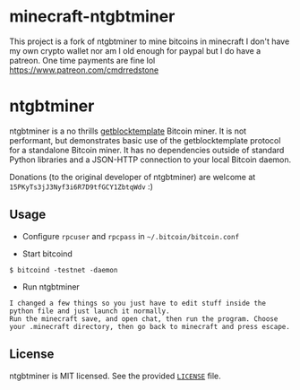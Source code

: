 # minecraft-ntgbtminer

This project is a fork of ntgbtminer to mine bitcoins in minecraft
I don't have my own crypto wallet nor am I old enough for paypal but I do have a patreon. One time payments are fine lol
https://www.patreon.com/cmdrredstone

# ntgbtminer
ntgbtminer is a no thrills
[getblocktemplate](https://en.bitcoin.it/wiki/Getblocktemplate) Bitcoin miner.
It is not performant, but demonstrates basic use of the getblocktemplate
protocol for a standalone Bitcoin miner. It has no dependencies outside of
standard Python libraries and a JSON-HTTP connection to your local Bitcoin
daemon.

Donations (to the original developer of ntgbtminer) are welcome at `15PKyTs3jJ3Nyf3i6R7D9tfGCY1ZbtqWdv` :)

## Usage

* Configure `rpcuser` and `rpcpass` in `~/.bitcoin/bitcoin.conf`

* Start bitcoind

```
$ bitcoind -testnet -daemon
```

* Run ntgbtminer

```
I changed a few things so you just have to edit stuff inside the python file and just launch it normally.
Run the minecraft save, and open chat, then run the program. Choose your .minecraft directory, then go back to minecraft and press escape.
```

## License

ntgbtminer is MIT licensed. See the provided [`LICENSE`](LICENSE) file.
